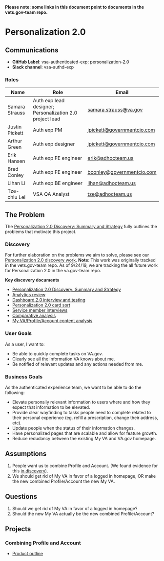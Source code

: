 __Please note: some links in this document point to documents in the vets.gov-team repo.__

# Personalization 2.0

## Communications

- **GitHub Label**: vsa-authenticated-exp; personalization-2.0
- **Slack channel**: vsa-authd-exp

### Roles

|Name|Role|Email|
|----|----|-----|
|Samara Strauss |Auth exp lead designer; Personalization 2.0 project lead| samara.strauss@va.gov |
|Justin Pickett |Auth exp PM| jpickett@governmentcio.com |
|Arthur Green |Auth exp designer| jpickett@governmentcio.com |
|Erik Hansen | Auth exp FE engineer| erik@adhocteam.us |
|Brad Conley | Auth exp FE engineer| bconley@governmentcio.com |
|Lihan Li | Auth exp BE engineer | lihan@adhocteam.us |
|Tze-chiu Lei | VSA QA Analyst | tze@adhocteam.us |


## The Problem

The [Personalization 2.0 Discovery: Summary and Strategy](https://github.com/department-of-veterans-affairs/vets.gov-team/blob/master/Products/Identity/Personalization/Personalization%202.0/Discovery%20%26%20Research/Personalization%202.0%20Discovery%20Summary%20%26%20Strategy.md) fully outlines the problems that motivate this project.

### Discovery

For further elaboration on the problems we aim to solve, please see our [Personalization 2.0 discovery work](https://github.com/department-of-veterans-affairs/vets.gov-team/tree/master/Products/Identity/Personalization/Personalization%202.0). **Note**: This work was originally tracked in the vets.gov-team repo. As of 9/24/19, we are tracking the all future work for Personalization 2.0 in the va.gov-team repo.

**Key discovery documents**

- [Personalization 2.0 Discovery: Summary and Strategy](https://github.com/department-of-veterans-affairs/vets.gov-team/blob/master/Products/Identity/Personalization/Personalization%202.0/Discovery%20%26%20Research/Personalization%202.0%20Discovery%20Summary%20%26%20Strategy.md)
- [Analytics review](https://github.com/department-of-veterans-affairs/vets.gov-team/blob/master/Products/Identity/Personalization/Personalization%202.0/Analytics/Analytics.md)
- [Dashboard 2.0 interview and testing](https://github.com/department-of-veterans-affairs/vets.gov-team/blob/master/Products/Identity/Personalization/Personalization%202.0/Discovery%20%26%20Research/Dashboard%20interviews/Research%20Summary.md)
- [Personalization 2.0 card sort](https://github.com/department-of-veterans-affairs/vets.gov-team/blob/master/Products/Identity/Personalization/Personalization%202.0/Discovery%20%26%20Research/Card%20sort/Research%20Summary.md)
- [Service member interviews](https://github.com/department-of-veterans-affairs/vets.gov-team/tree/master/Products/Identity/Personalization/Personalization%202.0/Discovery%20%26%20Research/Service%20Member%20Interviews)
- [Comparative analysis](https://github.com/department-of-veterans-affairs/vets.gov-team/tree/master/Products/Identity/Personalization/Personalization%202.0/Discovery%20%26%20Research/Comparative%20Analysis)
- [My VA/Profile/Account content analysis](https://github.com/department-of-veterans-affairs/vets.gov-team/tree/master/Products/Identity/Personalization/Personalization%202.0/Discovery%20%26%20Research/Content%20analysis)

### User Goals

As a user, I want to:

- Be able to quickly complete tasks on VA.gov.
- Clearly see all the information VA knows about me.
- Be notified of relevant updates and any actions needed from me.

### Business Goals

As the authenticated experience team, we want to be able to do the following:

- Elevate personally relevant information to users where and how they expect that information to be elevated.
- Provide clear wayfinding to tasks people need to complete related to their personal experience (eg. refill a prescription, change their address, etc).
- Update people when the status of their information changes.
- Have personalized pages that are scalable and allow for feature growth.
- Reduce redudancy between the existing My VA and VA.gov homepage.

## Assumptions

1. People want us to combine Profile and Account. (We found evidence for this [in discovery](https://github.com/department-of-veterans-affairs/vets.gov-team/blob/master/Products/Identity/Personalization/Personalization%202.0/Discovery%20%26%20Research/Personalization%202.0%20Discovery%20Summary%20%26%20Strategy.md#observations-profileaccount)).
2. We should get rid of My VA in favor of a logged in homepage, OR make the new combined Profile/Account the new My VA.

## Questions

1. Should we get rid of My VA in favor of a logged in homepage?
2. Should the new My VA actually be the new combined Profile/Account?

## Projects

### Combining Profile and Account

- [Product outline](https://github.com/department-of-veterans-affairs/va.gov-team/blob/master/products/identity-personalization/personalization%202.0/Combine%20Profile%20and%20Account/README.md)
